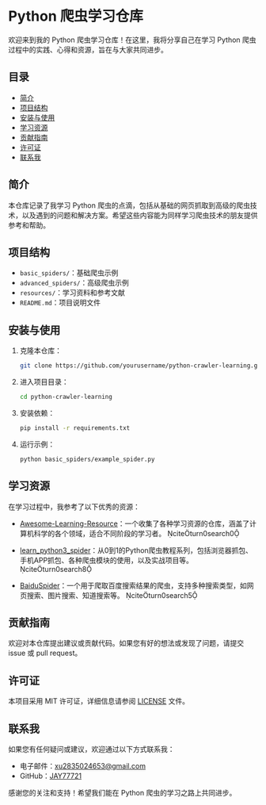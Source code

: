 # Python 爬虫学习仓库

欢迎来到我的 Python 爬虫学习仓库！在这里，我将分享自己在学习 Python 爬虫过程中的实践、心得和资源，旨在与大家共同进步。

## 目录

- [简介](#简介)
- [项目结构](#项目结构)
- [安装与使用](#安装与使用)
- [学习资源](#学习资源)
- [贡献指南](#贡献指南)
- [许可证](#许可证)
- [联系我](#联系我)

## 简介

本仓库记录了我学习 Python 爬虫的点滴，包括从基础的网页抓取到高级的爬虫技术，以及遇到的问题和解决方案。希望这些内容能为同样学习爬虫技术的朋友提供参考和帮助。

## 项目结构

- `basic_spiders/`：基础爬虫示例
- `advanced_spiders/`：高级爬虫示例
- `resources/`：学习资料和参考文献
- `README.md`：项目说明文件

## 安装与使用

1. 克隆本仓库：

   ```bash
   git clone https://github.com/yourusername/python-crawler-learning.git
   ```

2. 进入项目目录：

   ```bash
   cd python-crawler-learning
   ```

3. 安装依赖：

   ```bash
   pip install -r requirements.txt
   ```

4. 运行示例：

   ```bash
   python basic_spiders/example_spider.py
   ```

## 学习资源

在学习过程中，我参考了以下优秀的资源：

- [Awesome-Learning-Resource](https://github.com/EdisonLeeeee/Awesome-Learning-Resource)：一个收集了各种学习资源的仓库，涵盖了计算机科学的各个领域，适合不同阶段的学习者。 citeturn0search0

- [learn_python3_spider](https://github.com/wistbean/learn_python3_spider)：从0到1的Python爬虫教程系列，包括浏览器抓包、手机APP抓包、各种爬虫模块的使用，以及实战项目等。 citeturn0search8

- [BaiduSpider](https://github.com/BaiduSpider/BaiduSpider)：一个用于爬取百度搜索结果的爬虫，支持多种搜索类型，如网页搜索、图片搜索、知道搜索等。 citeturn0search5

## 贡献指南

欢迎对本仓库提出建议或贡献代码。如果您有好的想法或发现了问题，请提交 issue 或 pull request。

## 许可证

本项目采用 MIT 许可证，详细信息请参阅 [LICENSE](LICENSE) 文件。

## 联系我

如果您有任何疑问或建议，欢迎通过以下方式联系我：

- 电子邮件：xu2835024653@gmail.com
- GitHub：[JAY77721](https://github.com/JAY77721)

感谢您的关注和支持！希望我们能在 Python 爬虫的学习之路上共同进步。 